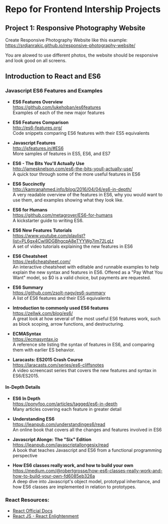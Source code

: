 # Repo for Frontend Intership Projects

## Project 1: Responsive Photography Website

Create Responsive Photography Website like this example: https://srdjanrakic.github.io/responsive-photography-website/

You are alowed to use different photos, the website should be responsive and look good on all screens.

## Introduction to React and ES6

### Javascript ES6 Features and Examples

- **ES6 Features Overview**  
  https://github.com/lukehoban/es6features  
  Examples of each of the new major features

- **ES6 Features Comparison**  
  http://es6-features.org/  
  Code snippets comparing ES6 features with their ES5 equivalents  

- **Javascript Features**  
  http://jsfeatures.in/#ES6  
  More samples of features in ES5, ES6, and ES7

- **ES6 - The Bits You'll Actually Use**  
  http://jamesknelson.com/es6-the-bits-youll-actually-use/  
  A quick tour through some of the more useful features in ES6  
  
- **ES6 Succinctly**  
  http://kamranahmed.info/blog/2016/04/04/es6-in-depth/  
  A very readable overview of the features in ES6, why you would want to use them, and examples showing what they look like.
  
- **ES6 for Humans**  
  https://github.com/metagrover/ES6-for-humans  
  A kickstarter guide to writing ES6.
  
- **ES6 New Features Tutorials**  
  https://www.youtube.com/playlist?list=PL6gx4Cwl9DGBhgcpA8eTYYWg7im72LgLt  
  A set of video tutorials explaining the new features in ES6
  
- **ES6 Cheatsheet**  
  https://es6cheatsheet.com/  
  An interactive cheatsheet with editable and runnable examples to help explain the new syntax and features in ES6.  Offered as a "Pay What You Want" model, so $0 is a valid choice, but payments are requested.
  
- **ES6 Summary**  
  https://github.com/zsolt-nagy/es6-summary  
  A list of ES6 features and their ES5 equivalents
  
- **Introduction to commonly used ES6 features**  
  https://zellwk.com/blog/es6/  
  A great look at how several of the most useful ES6 features work, such as block scoping, arrow functions, and destructuring.
  
- **ECMASyntax**  
  https://ecmasyntax.io  
  A reference site listing the syntax of features in ES6, and comparing them with earlier ES behavior.
  
- **Laracasts: ES2015 Crash Course**  
  https://laracasts.com/series/es6-cliffsnotes  
  A video screencast series that covers the new features and syntax in ES6/ES2015.
  

#### In-Depth Details

- **ES6 In Depth**  
  https://ponyfoo.com/articles/tagged/es6-in-depth  
  Many articles covering each feature in greater detail
  
- **Understanding ES6**  
  https://leanpub.com/understandinges6/read  
  An online book that covers all the changes and features involved in ES6
  
- **Javascript Alonge: The "Six" Edition**  
  https://leanpub.com/javascriptallongesix/read  
  A book that teaches Javascript and ES6 from a functional programming perspective
  
- **How ES6 classes really work, and how to build your own**  
  https://medium.com/@robertgrosse/how-es6-classes-really-work-and-how-to-build-your-own-fd6085eb326a  
  A deep dive into Javascript's object model, prototypal inheritance, and how ES6 classes are implemented in relation to prototypes.
 

### React Resources: 

- [React Official Docs](https://reactjs.org/docs/getting-started.html)
- [React JS - React Enlightenment](https://www.reactenlightenment.com)
